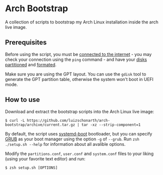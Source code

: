 # Arch Bootstrap

A collection of scripts to bootstrap my Arch Linux installation inside the arch live image.

## Prerequisites

Before using the script, you must be [connected to the internet](https://wiki.archlinux.org/title/Installation_guide#Connect_to_the_internet) - you may check your connection using the `ping` command - and have your [disks partitioned](https://wiki.archlinux.org/title/Installation_guide#Partition_the_disks) and [formated](https://wiki.archlinux.org/title/Installation_guide#Format_the_partitions).

Make sure you are using the GPT layout. You can use the `gdisk` tool to generate the GPT partition table, otherwise the system won't boot in UEFI mode.

## How to use

Download and extract the bootstrap scripts into the Arch Linux live image:

```
$ curl -L https://github.com/luizschonarth/arch-bootstrap/archive/current.tar.gz | tar -xz --strip-component=1
```

By default, the script uses [systemd-boot](https://wiki.archlinux.org/title/Systemd-boot) bootloader, but you can specify [GRUB](https://wiki.archlinux.org/title/GRUB) as your boot manager using the option `-g` of `--grub`. Run `zsh ./setup.sh --help` for information about all avalible options.

Modify the `partitions.conf`, `user.conf` and `system.conf` files to your liking (using your favorite text editor) and run:

```
$ zsh setup.sh [OPTIONS]
```
